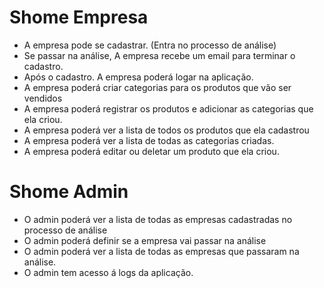 # Shome Empresa

- A empresa pode se cadastrar. (Entra no processo de análise)
- Se passar na análise, A empresa recebe um email para terminar o cadastro.
- Após o cadastro. A empresa poderá logar na aplicação.
- A empresa poderá criar categorias para os produtos que vão ser vendidos
- A empresa poderá registrar os produtos e adicionar as categorias que ela criou.
- A empresa poderá ver a lista de todos os produtos que ela cadastrou
- A empresa poderá ver a lista de todas as categorias criadas.
- A empresa poderá editar ou deletar um produto que ela criou.

# Shome Admin

- O admin poderá ver a lista de todas as empresas cadastradas no processo de análise
- O admin poderá definir se a empresa vai passar na análise
- O admin poderá ver a lista de todas as empresas que passaram na análise.
- O admin tem acesso á logs da aplicação.
